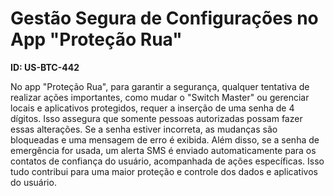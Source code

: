# Gestão Segura de Configurações no App "Proteção Rua"

**ID: US-BTC-442**

No app "Proteção Rua", para garantir a segurança, qualquer tentativa de realizar ações importantes, como mudar o "Switch Master" ou gerenciar locais e aplicativos protegidos, requer a inserção de uma senha de 4 dígitos. Isso assegura que somente pessoas autorizadas possam fazer essas alterações. Se a senha estiver incorreta, as mudanças são bloqueadas e uma mensagem de erro é exibida. Além disso, se a senha de emergência for usada, um alerta SMS é enviado automaticamente para os contatos de confiança do usuário, acompanhada de ações específicas. Isso tudo contribui para uma maior proteção e controle dos dados e aplicativos do usuário.